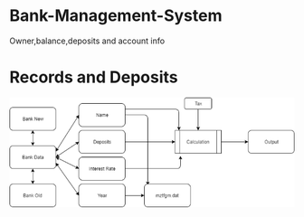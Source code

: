# Bank-Management-System
Owner,balance,deposits and account info

# Records and Deposits
![bms](https://github.com/GeorgiosBas/Bank-Management-System/blob/master/BankInfo/bms)
